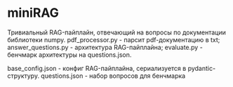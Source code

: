 # miniRAG
Тривиальный RAG-пайплайн, отвечающий на вопросы по документации библиотеки numpy.
pdf_processor.py - парсит pdf-документацию в txt;
answer_questions.py - архитектура RAG-пайплайна;
evaluate.py - бенчмарк архитектуры на questions.json.

base_config.json - конфиг RAG-пайплайна, сериализуется в pydantic-структуру.
questions.json - набор вопросов для бенчмарка
